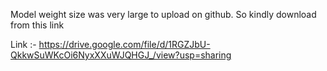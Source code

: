 Model weight size was very large to upload on github. 
So kindly download from this link 

Link :- https://drive.google.com/file/d/1RGZJbU-QkkwSuWKcOi6NyxXXuWJQHGJ_/view?usp=sharing